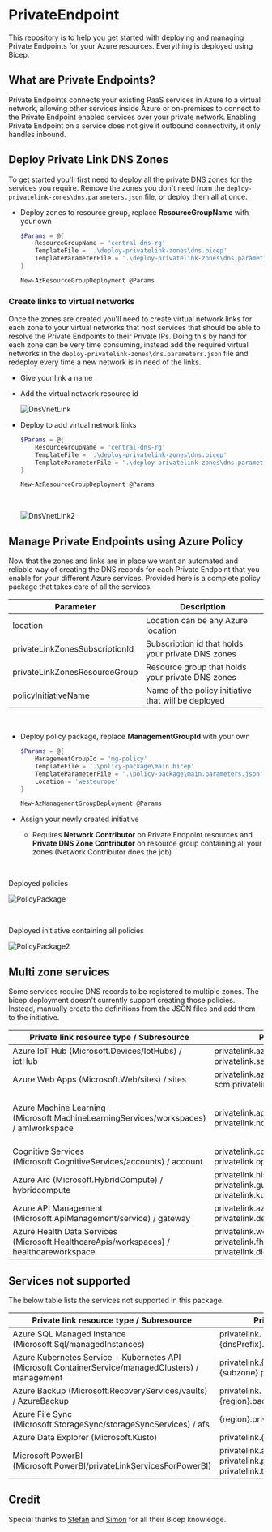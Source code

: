 # PrivateEndpoint

This repository is to help you get started with deploying and managing Private Endpoints for your Azure resources. Everything is deployed using Bicep.

## What are Private Endpoints?

Private Endpoints connects your existing PaaS services in Azure to a virtual network, allowing other services inside Azure or on-premises to connect to the Private Endpoint enabled services over your private network. Enabling Private Endpoint on a service does not give it outbound connectivity, it only handles inbound.

## Deploy Private Link DNS Zones

To get started you'll first need to deploy all the private DNS zones for the services you require. Remove the zones you don't need from the `deploy-privatelink-zones\dns.parameters.json` file, or deploy them all at once.

- Deploy zones to resource group, replace **ResourceGroupName** with your own

  ```PowerShell
  $Params = @{
      ResourceGroupName = 'central-dns-rg'
      TemplateFile = '.\deploy-privatelink-zones\dns.bicep'
      TemplateParameterFile = '.\deploy-privatelink-zones\dns.parameters.json'
  }

  New-AzResourceGroupDeployment @Params
  ```

### Create links to virtual networks

Once the zones are created you'll need to create virtual network links for each zone to your virtual networks that host services that should be able to resolve the Private Endpoints to their Private IPs. Doing this by hand for each zone can be very time consuming, instead add the required virtual networks in the `deploy-privatelink-zones\dns.parameters.json` file and redeploy every time a new network is in need of the links.

- Give your link a name
- Add the virtual network resource id

  ![DnsVnetLink](./media/dnslink.png)

- Deploy to add virtual network links

  ```PowerShell
  $Params = @{
      ResourceGroupName = 'central-dns-rg'
      TemplateFile = '.\deploy-privatelink-zones\dns.bicep'
      TemplateParameterFile = '.\deploy-privatelink-zones\dns.parameters.json'
  }

  New-AzResourceGroupDeployment @Params
  ```
  
  <br/>
  
  ![DnsVnetLink2](./media/dnslink2.png)

## Manage Private Endpoints using Azure Policy

Now that the zones and links are in place we want an automated and reliable way of creating the DNS records for each Private Endpoint that you enable for your different Azure services. Provided here is a complete policy package that takes care of all the services.

| Parameter | Description |
| --- | --- |
| location | Location can be any Azure location |
| privateLinkZonesSubscriptionId | Subscription id that holds your private DNS zones |
| privateLinkZonesResourceGroup | Resource group that holds your private DNS zones |
| policyInitiativeName | Name of the policy initiative that will be deployed |

<br/>

- Deploy policy package, replace **ManagementGroupId** with your own

  ```PowerShell
  $Params = @{
      ManagementGroupId = 'mg-policy'
      TemplateFile = '.\policy-package\main.bicep'
      TemplateParameterFile = '.\policy-package\main.parameters.json'
      Location = 'westeurope'
  }

  New-AzManagementGroupDeployment @Params
  ```

- Assign your newly created initiative
  - Requires **Network Contributor** on Private Endpoint resources and **Private DNS Zone Contributor** on resource group containing all your zones (Network Contributor does the job)

<br/>

Deployed policies

![PolicyPackage](./media/policy.png)

<br/>

Deployed initiative containing all policies

![PolicyPackage2](./media/initiative.png)

## Multi zone services

Some services require DNS records to be registered to multiple zones. The bicep deployment doesn't currently support creating those policies. Instead, manually create the definitions from the JSON files and add them to the initiative.

| Private link resource type / Subresource | Private DNS zone name | Public DNS zone forwarders | Policy file |
| --- | --- | --- | --- |
| Azure IoT Hub (Microsoft.Devices/IotHubs) / iotHub | privatelink.azure-devices.net <br> privatelink.servicebus.windows.net | azure-devices.net <br> servicebus.windows.net | Deploy-DNSforIoTHub.json |
| Azure Web Apps (Microsoft.Web/sites) / sites | privatelink.azurewebsites.net <br> scm.privatelink.azurewebsites.net | azurewebsites.net <br> scm.azurewebsites.net | Deploy-DNSforSites.json |
| Azure Machine Learning (Microsoft.MachineLearningServices/workspaces) / amlworkspace | privatelink.api.azureml.ms <br> privatelink.notebooks.azure.net | api.azureml.ms <br> notebooks.azure.net <br> instances.azureml.ms <br> aznbcontent.net <br> inference.ml.azure.com | Deploy-DNSforAzureML.json |
| Cognitive Services (Microsoft.CognitiveServices/accounts) / account | privatelink.cognitiveservices.azure.com <br> privatelink.openai.azure.com | cognitiveservices.azure.com <br> openai.azure.com | Deploy-DNSforCognitiveServices.json |
| Azure Arc (Microsoft.HybridCompute) / hybridcompute | privatelink.his.arc.azure.com <br> privatelink.guestconfiguration.azure.com <br> privatelink.kubernetesconfiguration.azure.com | his.arc.azure.com <br> guestconfiguration.azure.com <br> kubernetesconfiguration.azure.com | Deploy-DNSforHybridCompute.json |
| Azure API Management (Microsoft.ApiManagement/service) / gateway | privatelink.azure-api.net <br> privatelink.developer.azure-api.net | azure-api.net <br> developer.azure-api.net | DDeploy-DNSforApiManagement.json |
| Azure Health Data Services (Microsoft.HealthcareApis/workspaces) / healthcareworkspace | privatelink.workspace.azurehealthcareapis.com <br> privatelink.fhir.azurehealthcareapis.com <br> privatelink.dicom.azurehealthcareapis.com | workspace.azurehealthcareapis.com <br> fhir.azurehealthcareapis.com <br> dicom.azurehealthcareapis.com | Deploy-DNSforHealthDataServices.json |

## Services not supported

The below table lists the services not supported in this package.

| Private link resource type / Subresource | Private DNS zone name | Public DNS zone forwarders | Reason |
| --- | --- | --- | --- |
| Azure SQL Managed Instance (Microsoft.Sql/managedInstances) | privatelink.{dnsPrefix}.database.windows.net | {instanceName}.{dnsPrefix}.database.windows.net | Dynamic values |
| Azure Kubernetes Service - Kubernetes API (Microsoft.ContainerService/managedClusters) / management | privatelink.{region}.azmk8s.io <br> {subzone}.privatelink.{region}.azmk8s.io | {region}.azmk8s.io | Regional |
| Azure Backup (Microsoft.RecoveryServices/vaults) / AzureBackup | privatelink.{region}.backup.windowsazure.com | {region}.backup.windowsazure.com | Regional |
| Azure File Sync (Microsoft.StorageSync/storageSyncServices) / afs | {region}.privatelink.afs.azure.net | {region}.afs.azure.net | Regional |
| Azure Data Explorer (Microsoft.Kusto) | privatelink.{region}.kusto.windows.net | {region}.kusto.windows.net | Regional |
| Microsoft PowerBI (Microsoft.PowerBI/privateLinkServicesForPowerBI) | privatelink.analysis.windows.net <br> privatelink.pbidedicated.windows.net <br> privatelink.tip1.powerquery.microsoft.com | analysis.windows.net <br> pbidedicated.windows.net <br> tip1.powerquery.microsoft.com | Unknown subresource value

## Credit

Special thanks to [Stefan](https://github.com/StefanIvemo) and [Simon](https://github.com/SimonWahlin) for all their Bicep knowledge.
